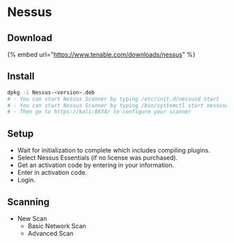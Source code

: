 # Nessus

## Download

{% embed url="https://www.tenable.com/downloads/nessus" %}

## Install

```bash
dpkg -i Nessus-<version>.deb
# - You can start Nessus Scanner by typing /etc/init.d/nessusd start
# - You can start Nessus Scanner by typing /bin/systemctl start nessusd.service
# - Then go to https://kali:8834/ to configure your scanner
```

## Setup

* Wait for initialization to complete which includes compiling plugins.
* Select Nessus Essentials (if no license was purchased).
* Get an activation code by entering in your information.
* Enter in activation code.
* Login.

## Scanning

* New Scan
  * Basic Network Scan
  * Advanced Scan
